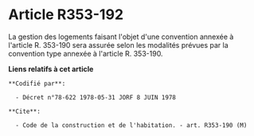 # Article R353-192

La gestion des logements faisant l'objet d'une convention annexée à l'article R. 353-190 sera assurée selon les modalités
prévues par la convention type annexée à l'article R. 353-190.

**Liens relatifs à cet article**

	**Codifié par**:

	  - Décret n°78-622 1978-05-31 JORF 8 JUIN 1978

	**Cite**:

	  - Code de la construction et de l'habitation. - art. R353-190 (M)
